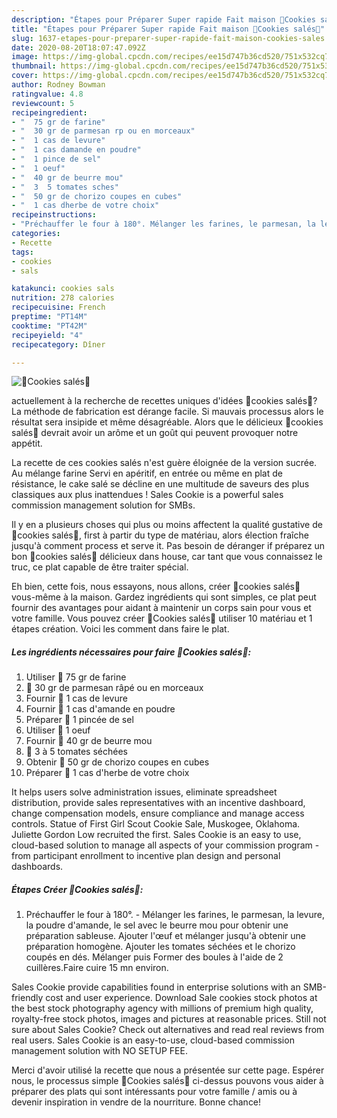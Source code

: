 ```yaml
---
description: "Étapes pour Préparer Super rapide Fait maison 🍅Cookies salés🍅"
title: "Étapes pour Préparer Super rapide Fait maison 🍅Cookies salés🍅"
slug: 1637-etapes-pour-preparer-super-rapide-fait-maison-cookies-sales
date: 2020-08-20T18:07:47.092Z
image: https://img-global.cpcdn.com/recipes/ee15d747b36cd520/751x532cq70/🍅cookies-sales🍅-photo-principale-de-la-recette.jpg
thumbnail: https://img-global.cpcdn.com/recipes/ee15d747b36cd520/751x532cq70/🍅cookies-sales🍅-photo-principale-de-la-recette.jpg
cover: https://img-global.cpcdn.com/recipes/ee15d747b36cd520/751x532cq70/🍅cookies-sales🍅-photo-principale-de-la-recette.jpg
author: Rodney Bowman
ratingvalue: 4.8
reviewcount: 5
recipeingredient:
- "  75 gr de farine"
- "  30 gr de parmesan rp ou en morceaux"
- "  1 cas de levure"
- "  1 cas damande en poudre"
- "  1 pince de sel"
- "  1 oeuf"
- "  40 gr de beurre mou"
- "  3  5 tomates sches"
- "  50 gr de chorizo coupes en cubes"
- "  1 cas dherbe de votre choix"
recipeinstructions:
- "Préchauffer le four à 180°. Mélanger les farines, le parmesan, la levure, la poudre d&#39;amande, le sel avec le beurre mou pour obtenir une préparation sableuse. Ajouter l&#39;œuf et mélanger jusqu&#39;à obtenir une préparation homogène. Ajouter les tomates séchées et le chorizo coupés en dés. Mélanger puis Former des boules à l&#39;aide de 2 cuillères.Faire cuire 15 mn environ."
categories:
- Recette
tags:
- cookies
- sals

katakunci: cookies sals 
nutrition: 278 calories
recipecuisine: French
preptime: "PT14M"
cooktime: "PT42M"
recipeyield: "4"
recipecategory: Dîner

---
```



![🍅Cookies salés🍅](https://img-global.cpcdn.com/recipes/ee15d747b36cd520/751x532cq70/🍅cookies-sales🍅-photo-principale-de-la-recette.jpg)

actuellement à la recherche de recettes uniques d'idées 🍅cookies salés🍅? La méthode de fabrication est dérange facile. Si mauvais processus alors le résultat sera insipide et même désagréable. Alors que le délicieux 🍅cookies salés🍅 devrait avoir un arôme et un goût qui peuvent provoquer notre appétit.

La recette de ces cookies salés n&#39;est guère éloignée de la version sucrée. Au mélange farine Servi en apéritif, en entrée ou même en plat de résistance, le cake salé se décline en une multitude de saveurs des plus classiques aux plus inattendues ! Sales Cookie is a powerful sales commission management solution for SMBs.

Il y en a plusieurs choses qui plus ou moins affectent la qualité gustative de 🍅cookies salés🍅, first à partir du type de matériau, alors élection fraîche jusqu'à comment process et serve it. Pas besoin de déranger if préparez un bon 🍅cookies salés🍅 délicieux dans house, car tant que vous connaissez le truc, ce plat capable de être traiter spécial.


Eh bien, cette fois, nous essayons, nous allons, créer 🍅cookies salés🍅 vous-même à la maison. Gardez ingrédients qui sont simples, ce plat peut fournir des avantages pour aidant à maintenir un corps sain pour vous et votre famille. Vous pouvez créer 🍅Cookies salés🍅 utiliser 10 matériau et 1 étapes création. Voici les comment dans faire le plat.

<!--inarticleads1-->

##### Les ingrédients nécessaires pour faire 🍅Cookies salés🍅:

1. Utiliser  🍅 75 gr de farine
1.   🍅 30 gr de parmesan râpé ou en morceaux
1. Fournir  🍅 1 cas de levure
1. Fournir  🍅 1 cas d&#39;amande en poudre
1. Préparer  🍅 1 pincée de sel
1. Utiliser  🍅 1 oeuf
1. Fournir  🍅 40 gr de beurre mou
1.   🍅 3 à 5 tomates séchées
1. Obtenir  🍅 50 gr de chorizo coupes en cubes
1. Préparer  🍅 1 cas d&#39;herbe de votre choix


It helps users solve administration issues, eliminate spreadsheet distribution, provide sales representatives with an incentive dashboard, change compensation models, ensure compliance and manage access controls. Statue of First Girl Scout Cookie Sale, Muskogee, Oklahoma. Juliette Gordon Low recruited the first. Sales Cookie is an easy to use, cloud-based solution to manage all aspects of your commission program - from participant enrollment to incentive plan design and personal dashboards. 

<!--inarticleads2-->

##### Étapes Créer 🍅Cookies salés🍅:

1. Préchauffer le four à 180°. - Mélanger les farines, le parmesan, la levure, la poudre d&#39;amande, le sel avec le beurre mou pour obtenir une préparation sableuse. Ajouter l&#39;œuf et mélanger jusqu&#39;à obtenir une préparation homogène. Ajouter les tomates séchées et le chorizo coupés en dés. Mélanger puis Former des boules à l&#39;aide de 2 cuillères.Faire cuire 15 mn environ.


Sales Cookie provide capabilities found in enterprise solutions with an SMB-friendly cost and user experience. Download Sale cookies stock photos at the best stock photography agency with millions of premium high quality, royalty-free stock photos, images and pictures at reasonable prices. Still not sure about Sales Cookie? Check out alternatives and read real reviews from real users. Sales Cookie is an easy-to-use, cloud-based commission management solution with NO SETUP FEE. 


Merci d'avoir utilisé la recette que nous a présentée sur cette page. Espérer nous, le processus simple 🍅Cookies salés🍅 ci-dessus pouvons vous aider à préparer des plats qui sont intéressants pour votre famille / amis ou à devenir inspiration in vendre de la nourriture. Bonne chance!
